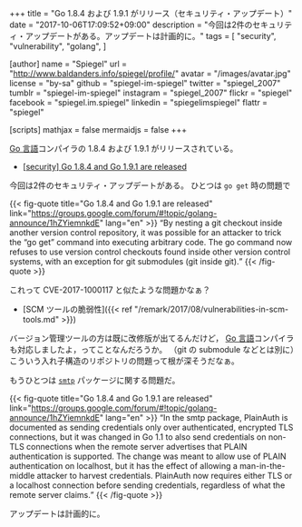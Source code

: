 +++
title = "Go 1.8.4 および 1.9.1 がリリース（セキュリティ・アップデート）"
date =  "2017-10-06T17:09:52+09:00"
description = "今回は2件のセキュリティ・アップデートがある。アップデートは計画的に。"
tags = [
  "security",
  "vulnerability",
  "golang",
]

[author]
  name      = "Spiegel"
  url       = "http://www.baldanders.info/spiegel/profile/"
  avatar    = "/images/avatar.jpg"
  license   = "by-sa"
  github    = "spiegel-im-spiegel"
  twitter   = "spiegel_2007"
  tumblr    = "spiegel-im-spiegel"
  instagram = "spiegel_2007"
  flickr    = "spiegel"
  facebook  = "spiegel.im.spiegel"
  linkedin  = "spiegelimspiegel"
  flattr    = "spiegel"

[scripts]
  mathjax = false
  mermaidjs = false
+++

[Go 言語]コンパイラの 1.8.4 および 1.9.1 がリリースされている。

- [[security] Go 1.8.4 and Go 1.9.1 are released](https://groups.google.com/forum/#!topic/golang-announce/1hZYiemnkdE)

今回は2件のセキュリティ・アップデートがある。
ひとつは `go get` 時の問題で

{{< fig-quote  title="Go 1.8.4 and Go 1.9.1 are released" link="https://groups.google.com/forum/#!topic/golang-announce/1hZYiemnkdE" lang="en" >}}
<q>By nesting a git checkout inside another version control repository, it was possible for an attacker to trick the “go get” command into executing arbitrary code. The go command now refuses to use version control checkouts found inside other version control systems, with an exception for git submodules (git inside git).</q>
{{< /fig-quote >}}

これって CVE-2017-1000117 と似たような問題かなぁ？

- [SCM ツールの脆弱性]({{< ref "/remark/2017/08/vulnerabilities-in-scm-tools.md" >}})

バージョン管理ツールの方は既に改修版が出てるんだけど， [Go 言語]コンパイラも対応しましたよ，ってことなんだろうか。
（git の submodule などとは別に）こういう入れ子構造のリポジトリの問題って根が深そうだなぁ。

もうひとつは [`smtp`] パッケージに関する問題だ。

{{< fig-quote  title="Go 1.8.4 and Go 1.9.1 are released" link="https://groups.google.com/forum/#!topic/golang-announce/1hZYiemnkdE" lang="en" >}}
<q>In the smtp package, PlainAuth is documented as sending credentials only over authenticated, encrypted TLS connections, but it was changed in Go 1.1 to also send credentials on non-TLS connections when the remote server advertises that PLAIN authentication is supported. The change was meant to allow use of PLAIN authentication on localhost, but it has the effect of allowing a man-in-the-middle attacker to harvest credentials. PlainAuth now requires either TLS or a localhost connection before sending credentials, regardless of what the remote server claims.</q>
{{< /fig-quote >}}

アップデートは計画的に。

[Go 言語]: https://golang.org/ "The Go Programming Language"
[`smtp`]: https://golang.org/pkg/net/smtp/ "smtp - The Go Programming Language"

